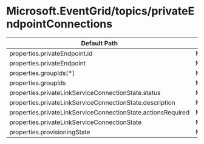# Microsoft.EventGrid/topics/privateEndpointConnections

| Default Path | Alias |
|---|---|
| properties.privateEndpoint.id | Microsoft.EventGrid/topics/privateEndpointConnections/privateEndpoint.id |
| properties.privateEndpoint | Microsoft.EventGrid/topics/privateEndpointConnections/privateEndpoint |
| properties.groupIds[*] | Microsoft.EventGrid/topics/privateEndpointConnections/groupIds[*] |
| properties.groupIds | Microsoft.EventGrid/topics/privateEndpointConnections/groupIds |
| properties.privateLinkServiceConnectionState.status | Microsoft.EventGrid/topics/privateEndpointConnections/privateLinkServiceConnectionState.status |
| properties.privateLinkServiceConnectionState.description | Microsoft.EventGrid/topics/privateEndpointConnections/privateLinkServiceConnectionState.description |
| properties.privateLinkServiceConnectionState.actionsRequired | Microsoft.EventGrid/topics/privateEndpointConnections/privateLinkServiceConnectionState.actionsRequired |
| properties.privateLinkServiceConnectionState | Microsoft.EventGrid/topics/privateEndpointConnections/privateLinkServiceConnectionState |
| properties.provisioningState | Microsoft.EventGrid/topics/privateEndpointConnections/provisioningState |

